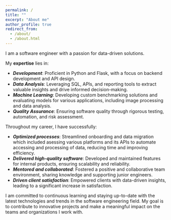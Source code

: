 ```yaml
---
permalink: /
title: ""
excerpt: "About me"
author_profile: true
redirect_from: 
  - /about/
  - /about.html
---
```


I am a software engineer with a passion for data-driven solutions. 

My **expertise** lies in:

* ***Development***: Proficient in Python and Flask, with a focus on backend development and API design.
* ***Data Analysis***: Leveraging SQL, APIs, and reporting tools to extract valuable insights and drive informed decision-making.
* ***Machine Learning***: Developing custom benchmarking solutions and evaluating models for various applications, including image processing and data analysis.
* ***Quality Assurance***: Ensuring software quality through rigorous testing, automation, and risk assessment.

Throughout my career, I have successfully:

* ***Optimized processes***: Streamlined onboarding and data migration which included asessing various platforms and its APIs to automate accessing and processing of data, reducing time and improving efficiency.
* ***Delivered high-quality software***: Developed and maintained features for internal products, ensuring scalability and reliability.
* ***Mentored and collaborated***: Fostered a positive and collaborative team environment, sharing knowledge and supporting junior engineers.
* ***Driven client satisfaction***: Empowered clients with data-driven insights, leading to a significant increase in satisfaction.

I am committed to continuous learning and staying up-to-date with the latest technologies and trends in the software engineering field. My goal is to contribute to innovative projects and make a meaningful impact on the teams and organizations I work with.
